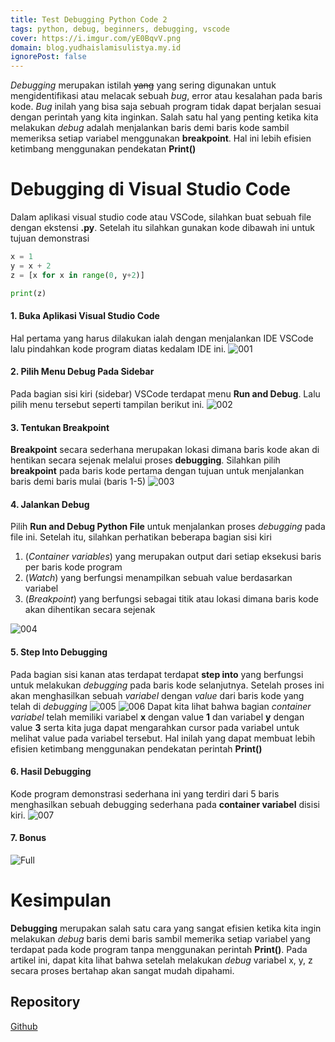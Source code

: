 ```yaml
---
title: Test Debugging Python Code 2
tags: python, debug, beginners, debugging, vscode
cover: https://i.imgur.com/yE0BqvV.png
domain: blog.yudhaislamisulistya.my.id
ignorePost: false
---
```


*Debugging* merupakan istilah ~~yang~~ yang sering digunakan untuk mengidentifikasi atau melacak sebuah *bug*, error atau kesalahan pada baris kode. *Bug* inilah yang bisa saja sebuah program tidak dapat berjalan sesuai dengan perintah yang kita inginkan. Salah satu hal yang penting ketika kita melakukan *debug* adalah menjalankan baris demi baris kode sambil memeriksa setiap variabel menggunakan **breakpoint**. Hal ini lebih efisien ketimbang menggunakan pendekatan **Print()**

# Debugging di Visual Studio Code

Dalam aplikasi visual studio code atau VSCode, silahkan buat sebuah file dengan ekstensi **.py**. Setelah itu silahkan gunakan kode dibawah ini untuk tujuan demonstrasi

```python
x = 1
y = x + 2
z = [x for x in range(0, y+2)]

print(z)
```

#### 1. Buka Aplikasi Visual Studio Code

Hal pertama yang harus dilakukan ialah dengan menjalankan IDE VSCode lalu pindahkan kode program diatas kedalam IDE ini.
![001](https://i.imgur.com/dhexrwQ.png)

#### 2. Pilih Menu Debug Pada Sidebar

Pada bagian sisi kiri (sidebar) VSCode terdapat menu **Run and Debug**. Lalu pilih menu tersebut seperti tampilan berikut ini.
![002](https://i.imgur.com/UO4dWV8.png)

#### 3. Tentukan Breakpoint

**Breakpoint** secara sederhana merupakan lokasi dimana baris kode akan di hentikan secara sejenak melalui proses **debugging**. Silahkan pilih **breakpoint** pada baris kode pertama dengan tujuan untuk menjalankan baris demi baris mulai (baris 1-5)
![003](https://i.imgur.com/1ULj3Ut.png)

#### 4. Jalankan Debug

Pilih **Run and Debug Python File** untuk menjalankan proses *debugging* pada file ini. Setelah itu, silahkan perhatikan beberapa bagian sisi kiri

1. (*Container variables*) yang merupakan output dari setiap eksekusi baris per baris kode program
2. (*Watch*) yang berfungsi menampilkan sebuah value berdasarkan variabel
3. (*Breakpoint*) yang berfungsi sebagai titik atau lokasi dimana baris kode akan dihentikan secara sejenak

![004](https://i.imgur.com/DPMxKOh.png)

#### 5. Step Into Debugging

Pada bagian sisi kanan atas terdapat terdapat **step into** yang berfungsi untuk melakukan *debugging* pada baris kode selanjutnya. Setelah proses ini akan menghasilkan sebuah *variabel* dengan *value* dari baris kode yang telah di *debugging*
![005](https://i.imgur.com/xwmvpCH.png)
![006](https://i.imgur.com/OkVveEh.png)
Dapat kita lihat bahwa bagian *container variabel* telah memiliki variabel **x** dengan value **1** dan variabel **y** dengan value **3** serta kita juga dapat mengarahkan cursor pada variabel untuk melihat value pada variabel tersebut. Hal inilah yang dapat membuat lebih efisien ketimbang menggunakan pendekatan perintah **Print()**

#### 6. Hasil Debugging

Kode program demonstrasi sederhana ini yang terdiri dari 5 baris menghasilkan sebuah debugging sederhana pada **container variabel** disisi kiri.
![007](https://i.imgur.com/0oP2dl0.png)

#### 7. Bonus

![Full](https://i.imgur.com/YDnSCgH.gif)

# Kesimpulan

**Debugging** merupakan salah satu cara yang sangat efisien ketika kita ingin melakukan *debug* baris demi baris sambil memerika setiap variabel yang terdapat pada kode program tanpa menggunakan perintah **Print()**. Pada artikel ini, dapat kita lihat bahwa setelah melakukan *debug* variabel x, y, z secara proses bertahap akan sangat mudah dipahami.

## Repository

[Github](https://github.com/yudhaislamisulistya/blog-yudhaislamisulistya-my-id/tree/main/debugging-python-code)
